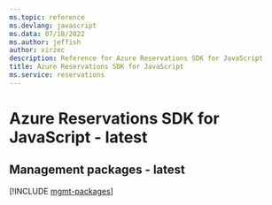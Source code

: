 ```yaml
---
ms.topic: reference
ms.devlang: javascript
ms.data: 07/18/2022
ms.author: jeffish
author: xirzec
description: Reference for Azure Reservations SDK for JavaScript
title: Azure Reservations SDK for JavaScript
ms.service: reservations
---
```

# Azure Reservations SDK for JavaScript - latest

## Management packages - latest
[!INCLUDE [mgmt-packages](reservations-mgmt-index.md)]
